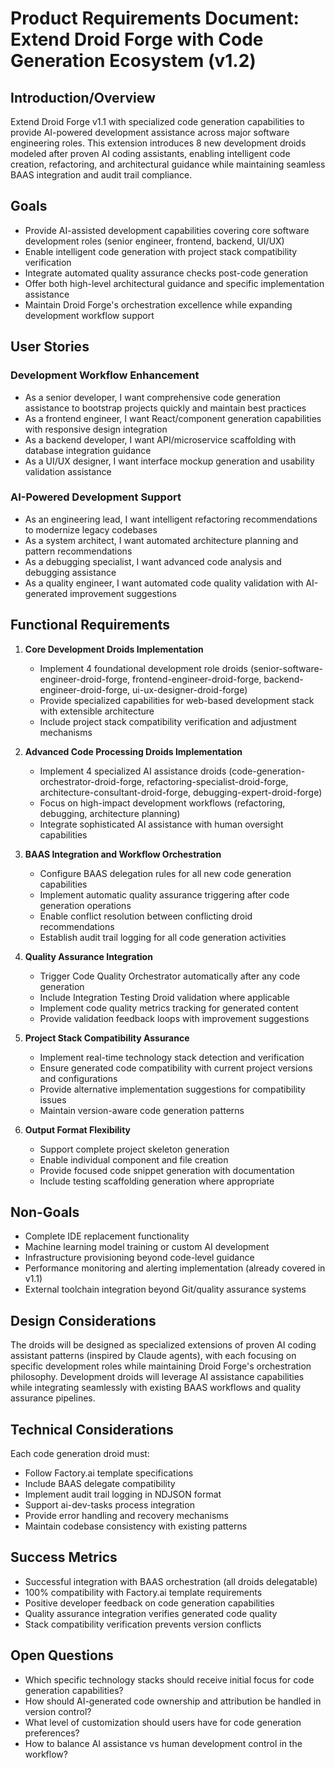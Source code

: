 # Product Requirements Document: Extend Droid Forge with Code Generation Ecosystem (v1.2)

## Introduction/Overview

Extend Droid Forge v1.1 with specialized code generation capabilities to provide AI-powered development assistance across major software engineering roles. This extension introduces 8 new development droids modeled after proven AI coding assistants, enabling intelligent code creation, refactoring, and architectural guidance while maintaining seamless BAAS integration and audit trail compliance.

## Goals

- Provide AI-assisted development capabilities covering core software development roles (senior engineer, frontend, backend, UI/UX)
- Enable intelligent code generation with project stack compatibility verification
- Integrate automated quality assurance checks post-code generation
- Offer both high-level architectural guidance and specific implementation assistance
- Maintain Droid Forge's orchestration excellence while expanding development workflow support

## User Stories

### Development Workflow Enhancement

- As a senior developer, I want comprehensive code generation assistance to bootstrap projects quickly and maintain best practices
- As a frontend engineer, I want React/component generation capabilities with responsive design integration
- As a backend developer, I want API/microservice scaffolding with database integration guidance
- As a UI/UX designer, I want interface mockup generation and usability validation assistance

### AI-Powered Development Support

- As an engineering lead, I want intelligent refactoring recommendations to modernize legacy codebases
- As a system architect, I want automated architecture planning and pattern recommendations
- As a debugging specialist, I want advanced code analysis and debugging assistance
- As a quality engineer, I want automated code quality validation with AI-generated improvement suggestions

## Functional Requirements

1. **Core Development Droids Implementation**
   - Implement 4 foundational development role droids (senior-software-engineer-droid-forge, frontend-engineer-droid-forge, backend-engineer-droid-forge, ui-ux-designer-droid-forge)
   - Provide specialized capabilities for web-based development stack with extensible architecture
   - Include project stack compatibility verification and adjustment mechanisms

2. **Advanced Code Processing Droids Implementation**
   - Implement 4 specialized AI assistance droids (code-generation-orchestrator-droid-forge, refactoring-specialist-droid-forge, architecture-consultant-droid-forge, debugging-expert-droid-forge)
   - Focus on high-impact development workflows (refactoring, debugging, architecture planning)
   - Integrate sophisticated AI assistance with human oversight capabilities

3. **BAAS Integration and Workflow Orchestration**
   - Configure BAAS delegation rules for all new code generation capabilities
   - Implement automatic quality assurance triggering after code generation operations
   - Enable conflict resolution between conflicting droid recommendations
   - Establish audit trail logging for all code generation activities

4. **Quality Assurance Integration**
   - Trigger Code Quality Orchestrator automatically after any code generation
   - Include Integration Testing Droid validation where applicable
   - Implement code quality metrics tracking for generated content
   - Provide validation feedback loops with improvement suggestions

5. **Project Stack Compatibility Assurance**
   - Implement real-time technology stack detection and verification
   - Ensure generated code compatibility with current project versions and configurations
   - Provide alternative implementation suggestions for compatibility issues
   - Maintain version-aware code generation patterns

6. **Output Format Flexibility**
   - Support complete project skeleton generation
   - Enable individual component and file creation
   - Provide focused code snippet generation with documentation
   - Include testing scaffolding generation where appropriate

## Non-Goals

- Complete IDE replacement functionality
- Machine learning model training or custom AI development
- Infrastructure provisioning beyond code-level guidance
- Performance monitoring and alerting implementation (already covered in v1.1)
- External toolchain integration beyond Git/quality assurance systems

## Design Considerations

The droids will be designed as specialized extensions of proven AI coding assistant patterns (inspired by Claude agents), with each focusing on specific development roles while maintaining Droid Forge's orchestration philosophy. Development droids will leverage AI assistance capabilities while integrating seamlessly with existing BAAS workflows and quality assurance pipelines.

## Technical Considerations

Each code generation droid must:

- Follow Factory.ai template specifications
- Include BAAS delegate compatibility
- Implement audit trail logging in NDJSON format
- Support ai-dev-tasks process integration
- Provide error handling and recovery mechanisms
- Maintain codebase consistency with existing patterns

## Success Metrics

- Successful integration with BAAS orchestration (all droids delegatable)
- 100% compatibility with Factory.ai template requirements
- Positive developer feedback on code generation capabilities
- Quality assurance integration verifies generated code quality
- Stack compatibility verification prevents version conflicts

## Open Questions

- Which specific technology stacks should receive initial focus for code generation capabilities?
- How should AI-generated code ownership and attribution be handled in version control?
- What level of customization should users have for code generation preferences?
- How to balance AI assistance vs human development control in the workflow?
